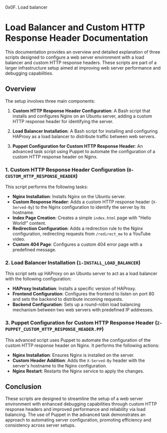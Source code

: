 0x0F. Load balancer
# Load Balancer and Custom HTTP Response Header Documentation

This documentation provides an overview and detailed explanation of three scripts designed to configure a web server environment with a load balancer and custom HTTP response headers. These scripts are part of a larger infrastructure setup aimed at improving web server performance and debugging capabilities.

## Overview

The setup involves three main components:

1. **Custom HTTP Response Header Configuration**: A Bash script that installs and configures Nginx on an Ubuntu server, adding a custom HTTP response header for identifying the server.

2. **Load Balancer Installation**: A Bash script for installing and configuring HAProxy as a load balancer to distribute traffic between web servers.

3. **Puppet Configuration for Custom HTTP Response Header**: An advanced task script using Puppet to automate the configuration of a custom HTTP response header on Nginx.

### 1. Custom HTTP Response Header Configuration (`0-CUSTOM_HTTP_RESPONSE_HEADER`)

This script performs the following tasks:

- **Nginx Installation**: Installs Nginx on the Ubuntu server.
- **Custom Response Header**: Adds a custom HTTP response header (`X-Served-By`) to the Nginx configuration to identify the server by its hostname.
- **Index Page Creation**: Creates a simple `index.html` page with "Hello World!" content.
- **Redirection Configuration**: Adds a redirection rule to the Nginx configuration, redirecting requests from `/redirect_me` to a YouTube video.
- **Custom 404 Page**: Configures a custom 404 error page with a predefined message.

### 2. Load Balancer Installation (`1-INSTALL_LOAD_BALANCER`)

This script sets up HAProxy on an Ubuntu server to act as a load balancer with the following configuration:

- **HAProxy Installation**: Installs a specific version of HAProxy.
- **Frontend Configuration**: Configures the frontend to listen on port 80 and sets the backend to distribute incoming requests.
- **Backend Configuration**: Sets up a round-robin load balancing mechanism between two web servers with predefined IP addresses.

### 3. Puppet Configuration for Custom HTTP Response Header (`2-PUPPET_CUSTOM_HTTP_RESPONSE_HEADER.PP`)

This advanced script uses Puppet to automate the configuration of the custom HTTP response header on Nginx. It performs the following actions:

- **Nginx Installation**: Ensures Nginx is installed on the server.
- **Custom Header Addition**: Adds the `X-Served-By` header with the server's hostname to the Nginx configuration.
- **Nginx Restart**: Restarts the Nginx service to apply the changes.

## Conclusion

These scripts are designed to streamline the setup of a web server environment with enhanced debugging capabilities through custom HTTP response headers and improved performance and reliability via load balancing. The use of Puppet in the advanced task demonstrates an approach to automating server configuration, promoting efficiency and consistency across server setups.